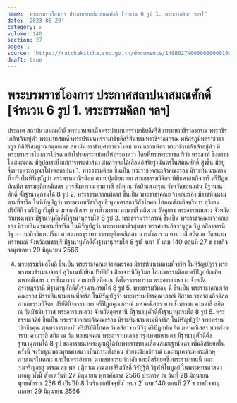 ```yaml
---
name: 'พระบรมราชโองการ ประกาศสถาปนาสมณศักดิ์ [จำนวน 6 รูป 1. พระธรรมดิลก ฯลฯ]'
date: '2023-06-29'
category: ข
volume: 140
section: 27
page: 1
source: 'https://ratchakitcha.soc.go.th/documents/140B027N0000000000100.pdf'
draft: true
---
```


# พระบรมราชโองการ ประกาศสถาปนาสมณศักดิ์ [จำนวน 6 รูป 1. พระธรรมดิลก ฯลฯ]

ประกาศ สถาปนาสมณศักดิ์ พระบาทสมเด็จพระปรเมนทรรามาธิบดีศรีสินทรมหาวชิราลงกรณ พระวชิรเกล้าเจ้าอยู่หัว พระบาทสมเด็จพระปรเมนทรรามาธิบดีศรีสินทรมหาวชิราลงกรณ มหิศรภูมิพลราชวรางกูร กิติสิริสมบูรณอดุลยเดช สยามินทราธิเบศรราชวโรดม บรมนาถบพิตร พระวชิรเกล้าเจ้าอยู่หัว มีพระบรมราชโองการโปรดเกล้าโปรดกระหม่อมให้ประกาศว่า โดยที่ทรงพระราชดาริว่า พระสงฆ์ ซึ่งดารงในสมณคุณ มีอุปการะยิ่งแก่การพระศาสนา สมควรจะได้เลื่อนอิสริยฐานันดรในสมณศักดิ์ สูงขึ้น มีอยู่ จึ่งทรงพระกรุณาโปรดสถาปนา 1. พระธรรมดิลก ขึ้นเป็น พระราชาคณะเจ้าคณะรอง มีราชทินนามตามที่จารึกในหิรัญบัฏว่า พระพรหมวชิรดิลก ศากยปุตติยนายก สาธกธรรมวิจิตร พิพิธศาสนกิจการี ตรีปิฎกบัณฑิต ธรรมยุติกคณิสสร บวรสังฆาราม คามวาสี สถิต ณ วัดป่าแสงอรุณ จังหวัดขอนแก่น มีฐานานุศักดิ์ ตั้งฐานานุกรมได้ 8 รูป 2. พระธรรมภาณพิลาส ขึ้นเป็น พระราชาคณะเจ้าคณะรอง มีราชทินนามตามที่จารึก ในหิรัญบัฏว่า พระพรหมวัชรวิสุทธิ์ พุทธศาสตรวิภัชโกศล โสภณสังฆกิจบริหาร สุวิธานปริยัติกิจ ตรีปิฎกวิภูษิ ต มหาคณิสสร บวรสังฆาราม คามวาสี สถิต ณ วัดคูยาง พระอารามหลวง จังหวัดกำแพงเพชร มีฐานานุศักดิ์ตั้งฐานานุกรมได้ 8 รูป 3. พระธรรมวราภรณ์ ขึ้นเป็น พระราชาคณะเจ้าคณะรอง มีราชทินนามตามที่จารึก ในหิรัญบัฏว่า พระพรหมวชิรสุนทร บวรศาสนกิจจานุกูล วิบู ลสีลาจารนิวิฐ ภาวนากิจวิธานปรีชา ศาสนภารธุราทร ธรรมยุติกคณิสสร บวรสังฆาราม คามวาสี สถิต ณ วัดสนามพราหมณ์ จังหวัดเพชรบุรี มีฐานานุศักดิ์ตั้งฐานานุกรมได้ 8 รูป ้ หนา 1 ่ เลม 140 ตอนที่ 27 ข ราชกิจจานุเบกษา 29 มิถุนายน 2566

4. พระธรรมวิมลโมลี ขึ้นเป็น พระราชาคณะเจ้าคณะรอง มีราชทินนามตามที่จารึก ในหิรัญบัฏว่า พระพรหมวชิรเมธาจารย์ สุวิธานทักษิณปริยัติกิจ สีลาจารนิวิฐวิมล โสภณธรรมดิลก ตรีปิฎกบัณฑิต มหาคณิสสร บวรสังฆาราม คามวาสี สถิต ณ วัดไตรธรรมาราม พระอารามหลวง จังหวัดสุราษฎร์ธานี มีฐานานุศักดิ์ตั้งฐานานุกรมได้ 8 รูป 5. พระธรรมวิมลมุ นี ขึ้นเป็น พระราชาคณะเจ้าคณะรอง มีราชทินนามตามที่จารึก ในหิรัญบัฏว่า พระพรหมวัชรคุณาภรณ์ อิสานบวรศาสนกิจดิลก สาธกธรรมวิจิตร ปริยัติกิจธรรมาทร ตรีปิฎกคุณาภรณ์ มหาคณิสสร บวรสังฆาราม คามวาสี สถิต ณ วัดมัชฌิมาวาส พระอารามหลวง จังหวัดอุดรธานี มีฐานานุศักดิ์ตั้งฐานานุกรมได้ 8 รูป 6. พระธรรมเจดีย์ ขึ้นเป็น พระราชาคณะเจ้าคณะรอง มีราชทินนามตามที่จารึก ในหิรัญบัฏว่า พระพรหมวชิรธีรคุณ สุนทรธรรมวาที ศรีปริยัติโกศล วิมลสีลาจารนิวิฐ ตรีปิฎกบัณฑิต มหาคณิสสร บวรสังฆาราม คามวาสี สถิต ณ วัด ทองนพคุณ พระอารามหลวง กรุงเทพมหานคร มีฐานานุศักดิ์ตั้งฐานานุกรมได้ 8 รูป ขออาราธนาพระคุณผู้ได้รับพระราชทานเลื่อนสมณฐานันดร เพิ่มอิสริยยศในครั้งนี้ จงรับธุระพระพุทธศาสนา เป็นภาระสั่งสอน ช่วยระงับอธิกรณ์ และอนุเคราะห์พระภิกษุสามเณรในคณะ และในพระอำราม ตามสมควรแก่กาลัง และอิสริยยศซึ่งพระราชทานนี้ และจงเจริญอายุ วรรณ สุข พล ปฏิภาณ คุณสารสิริสวัสดิ์ จิรัฏฐิติ วิรุฬหิไพบูลย์ ในพระพุทธศาสนาเทอญ ทั้งนี้ ตั้งแต่วันที่ 27 มิถุนายน พุทธศักราช 2566 ประกาศ ณ วันที่ 28 มิถุนายน พุทธศักราช 256 6 เป็นปีที่ 8 ในรัชกาลปัจจุบัน ้ หนา 2 ่ เลม 140 ตอนที่ 27 ข ราชกิจจานุเบกษา 29 มิถุนายน 2566
